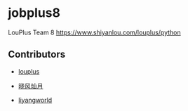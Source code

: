 # jobplus8
LouPlus Team 8 https://www.shiyanlou.com/louplus/python

## Contributors

* [louplus](https://github.com/louplus)




* [晓风灿月](https://github.com/chencancool)

* [liyangworld](https://github.com/liyangworld)
